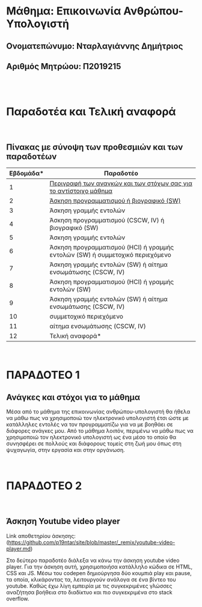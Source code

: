 # Μάθημα: Επικοινωνία Ανθρώπου-Υπολογιστή
## Ονοματεπώνυμο: Νταρλαγιάννης Δημήτριος
## Αριθμός Μητρώου: Π2019215
<br/><br/>
# Παραδοτέα και Τελική αναφορά

<br/>

## Πίνακας με σύνοψη των προθεσμιών και των παραδοτέων
| Εβδομάδα* | Παραδοτέο |
| --- | --- | 
| 1 | [Περιγραφή των αναγκών και των στόχων σας για το αντίστοιχο μάθημα](#παραδοτεο-1) |
| 2 | [Άσκηση προγραμματισμού ή βιογραφικό  (SW)](#παραδοτεο-2) |
| 3 | Άσκηση γραμμής εντολών | 
| 4 | Άσκηση προγραμματισμού (CSCW, IV) ή βιογραφικό  (SW) |
| 5 | Άσκηση γραμμής εντολών |
| 6 | Άσκηση προγραμματισμού (HCI) ή γραμμής εντολών (SW) ή συμμετοχικό περιεχόμενο |
| 7 | Άσκηση γραμμής εντολών (SW) ή αίτημα ενσωμάτωσης (CSCW, IV) |
| 8 | Άσκηση προγραμματισμού (HCI) ή γραμμής εντολών (SW) |
| 9 | Άσκηση γραμμής εντολών (SW) ή αίτημα ενσωμάτωσης (CSCW, IV) |
| 10 | συμμετοχικό περιεχόμενο |
| 11 | αίτημα ενσωμάτωσης (CSCW, IV) |
| 12 | Τελική αναφορά* |
<br/>

# ΠΑΡΑΔΟΤΕΟ 1 

## Ανάγκες και στόχοι για το μάθημα

Μέσα από το μάθημα της επικοινωνίας ανθρώπου-υπολογιστή θα ήθελα να μάθω πως να χρησιμοποιώ τον ηλεκτρονικό υπολογιστή έτσι ώστε με κατάλληλες εντολές να τον προγραμματίζω για να με βοηθάει σε διάφορες ανάγκες μου. Από το μάθημα λοιπόν, περιμένω να μάθω πως να χρησιμοποιώ τον ηλεκτρονικό υπολογιστή ως ένα μέσο το οποίο θα συνησφέρει σε πολλούς και διάφορους τομείς στη ζωή μου όπως στη ψυχαγωγία, στην εργασία και στην οργάνωση.

<br/>
 
# ΠΑΡΑΔΟΤΕΟ 2 

<br/>

## Άσκηση Youtube video player

Link αποθετηρίου άσκησης: (https://github.com/p19ntar/site/blob/master/_remix/youtube-video-player.md)
 
Στο δεύτερο παραδοτέο διάλεξα να κάνω την άσκηση youtube video player. Για την άσκηση αυτή, χρησιμοποιήσα κατάλληλο κώδικα σε HTML, CSS και JS. Μέσω του codepen δημιούργησα δύο κουμπιά play και pause, τα οποία, κλικάροντας τα, λειτουργούν ανάλογα σε ένα βίντεο του youtube. Καθώς έχω λίγη εμπειρία με τις συγκεκριμένες γλώσσες αναζήτησα βοήθεια στο διαδίκτυο και πιο συγκεκριμένα στο stack overflow. 


 
 
 
 
 


